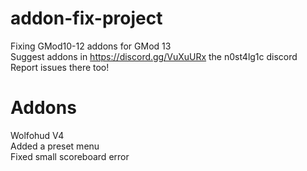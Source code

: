 # addon-fix-project
Fixing GMod10-12 addons for GMod 13  
Suggest addons in https://discord.gg/VuXuURx the n0st4lg1c discord  
Report issues there too!  
  
# Addons
Wolfohud V4  
Added a preset menu  
Fixed small scoreboard error  
